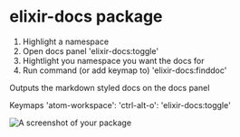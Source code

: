 # elixir-docs package

1. Highlight a namespace
2. Open docs panel 'elixir-docs:toggle'
3. Hightlight you namespace you want the docs for
4. Run command (or add keymap to) 'elixir-docs:finddoc'

Outputs the markdown styled docs on the docs panel  

Keymaps
'atom-workspace':
  'ctrl-alt-o': 'elixir-docs:toggle'

![A screenshot of your package](http://tinypic.com/r/2qsckew/8)
